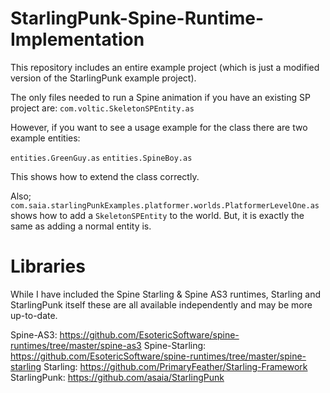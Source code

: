 StarlingPunk-Spine-Runtime-Implementation
=========================================

This repository includes an entire example project (which is just a modified version of the StarlingPunk example project).

The only files needed to run a Spine animation if you have an existing SP project are: ```com.voltic.SkeletonSPEntity.as```

However, if you want to see a usage example for the class there are two example entities:

```entities.GreenGuy.as```
```entities.SpineBoy.as```
  
This shows how to extend the class correctly.

Also; ```com.saia.starlingPunkExamples.platformer.worlds.PlatformerLevelOne.as``` shows how to add a ```SkeletonSPEntity``` to the world. But, it is exactly the same as adding a normal entity is.

Libraries
=========

While I have included the Spine Starling & Spine AS3 runtimes, Starling and StarlingPunk itself these are all available independently and may be more up-to-date.

Spine-AS3: https://github.com/EsotericSoftware/spine-runtimes/tree/master/spine-as3
Spine-Starling: https://github.com/EsotericSoftware/spine-runtimes/tree/master/spine-starling
Starling: https://github.com/PrimaryFeather/Starling-Framework
StarlingPunk: https://github.com/asaia/StarlingPunk
